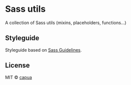 # Sass utils

A collection of Sass utils (mixins, placeholders, functions...)

## Styleguide

Styleguide based on [Sass Guidelines](http://sass-guidelin.es/).

## License
MIT © [capua](https://github.com/capua)
